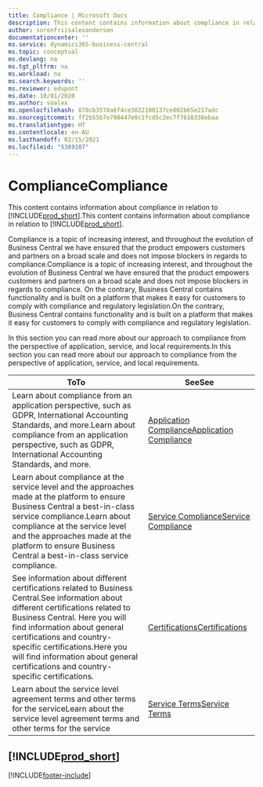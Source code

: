 ```yaml
---
title: Compliance | Microsoft Docs
description: This content contains information about compliance in relation to Business Central.
author: sorenfriisalexandersen
documentationcenter: ''
ms.service: dynamics365-business-central
ms.topic: conceptual
ms.devlang: na
ms.tgt_pltfrm: na
ms.workload: na
ms.search.keywords: ''
ms.reviewer: edupont
ms.date: 10/01/2020
ms.author: soalex
ms.openlocfilehash: 878cb3578a6f4ce3022100137ce802b65e217adc
ms.sourcegitcommit: ff2b55b7e790447e0c1fcd5c2ec7f7610338ebaa
ms.translationtype: HT
ms.contentlocale: en-AU
ms.lasthandoff: 02/15/2021
ms.locfileid: "5389107"
---
```

# <a name="compliance"></a><span data-ttu-id="241eb-103">Compliance</span><span class="sxs-lookup"><span data-stu-id="241eb-103">Compliance</span></span>

<span data-ttu-id="241eb-104">This content contains information about compliance in relation to [!INCLUDE[prod_short](../includes/prod_short.md)].</span><span class="sxs-lookup"><span data-stu-id="241eb-104">This content contains information about compliance in relation to [!INCLUDE[prod_short](../includes/prod_short.md)].</span></span>  

<span data-ttu-id="241eb-105">Compliance is a topic of increasing interest, and throughout the evolution of Business Central we have ensured that the product empowers customers and partners on a broad scale and does not impose blockers in regards to compliance.</span><span class="sxs-lookup"><span data-stu-id="241eb-105">Compliance is a topic of increasing interest, and throughout the evolution of Business Central we have ensured that the product empowers customers and partners on a broad scale and does not impose blockers in regards to compliance.</span></span> <span data-ttu-id="241eb-106">On the contrary, Business Central contains functionality and is built on a platform that makes it easy for customers to comply with compliance and regulatory legislation.</span><span class="sxs-lookup"><span data-stu-id="241eb-106">On the contrary, Business Central contains functionality and is built on a platform that makes it easy for customers to comply with compliance and regulatory legislation.</span></span>

<span data-ttu-id="241eb-107">In this section you can read more about our approach to compliance from the perspective of application, service, and local  requirements.</span><span class="sxs-lookup"><span data-stu-id="241eb-107">In this section you can read more about our approach to compliance from the perspective of application, service, and local  requirements.</span></span>

|<span data-ttu-id="241eb-108">**To**</span><span class="sxs-lookup"><span data-stu-id="241eb-108">**To**</span></span>|<span data-ttu-id="241eb-109">**See**</span><span class="sxs-lookup"><span data-stu-id="241eb-109">**See**</span></span>|  
|------------|-------------|  
|<span data-ttu-id="241eb-110">Learn about compliance from an application perspective, such as GDPR, International Accounting Standards, and more.</span><span class="sxs-lookup"><span data-stu-id="241eb-110">Learn about compliance from an application perspective, such as GDPR, International Accounting Standards, and more.</span></span>|[<span data-ttu-id="241eb-111">Application Compliance</span><span class="sxs-lookup"><span data-stu-id="241eb-111">Application Compliance</span></span>](compliance-application-compliance.md)|  
|<span data-ttu-id="241eb-112">Learn about compliance at the service level and the approaches made at the platform to ensure Business Central a best-in-class service compliance.</span><span class="sxs-lookup"><span data-stu-id="241eb-112">Learn about compliance at the service level and the approaches made at the platform to ensure Business Central a best-in-class service compliance.</span></span>|[<span data-ttu-id="241eb-113">Service Compliance</span><span class="sxs-lookup"><span data-stu-id="241eb-113">Service Compliance</span></span>](compliance-service-compliance.md)|  
|<span data-ttu-id="241eb-114">See information about different certifications related to Business Central.</span><span class="sxs-lookup"><span data-stu-id="241eb-114">See information about different certifications related to Business Central.</span></span> <span data-ttu-id="241eb-115">Here you will find information about general certifications and country-specific certifications.</span><span class="sxs-lookup"><span data-stu-id="241eb-115">Here you will find information about general certifications and country-specific certifications.</span></span>|[<span data-ttu-id="241eb-116">Certifications</span><span class="sxs-lookup"><span data-stu-id="241eb-116">Certifications</span></span>](compliance-certifications.md)|  
|<span data-ttu-id="241eb-117">Learn about the service level agreement terms and other terms for the service</span><span class="sxs-lookup"><span data-stu-id="241eb-117">Learn about the service level agreement terms and other terms for the service</span></span>|[<span data-ttu-id="241eb-118">Service Terms</span><span class="sxs-lookup"><span data-stu-id="241eb-118">Service Terms</span></span>](compliance-service-compliance.md#service-terms)|  

## [!INCLUDE[prod_short](../includes/free_trial_md.md)]  


[!INCLUDE[footer-include](../includes/footer-banner.md)]